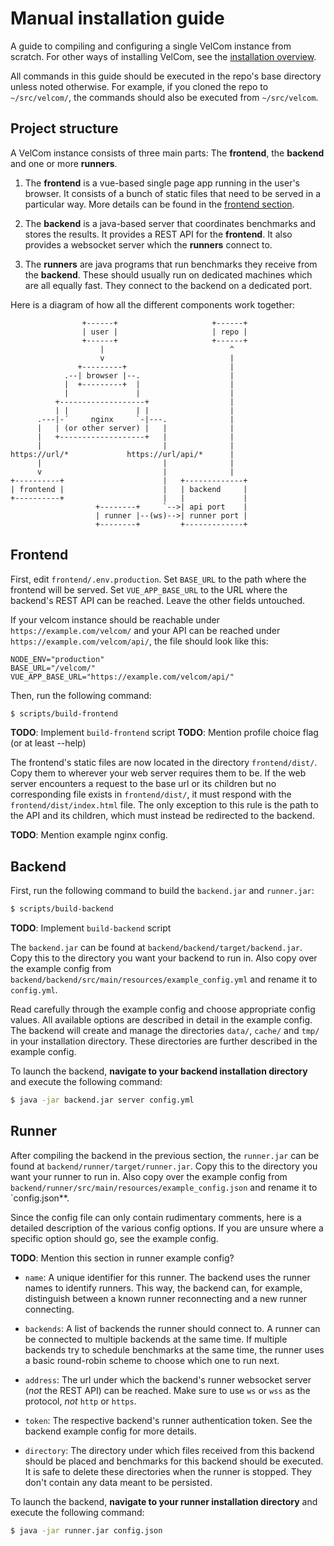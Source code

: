 # Manual installation guide

A guide to compiling and configuring a single VelCom instance from scratch. For
other ways of installing VelCom, see the [installation overview](install.md).

All commands in this guide should be executed in the repo's base directory
unless noted otherwise. For example, if you cloned the repo to `~/src/velcom/`,
the commands should also be executed from `~/src/velcom`.

## Project structure

A VelCom instance consists of three main parts: The **frontend**, the
**backend** and one or more **runners**.

1. The **frontend** is a vue-based single page app running in the user's
   browser. It consists of a bunch of static files that need to be served in a
   particular way. More details can be found in the [frontend
   section](#Frontend).

2. The **backend** is a java-based server that coordinates benchmarks and stores
   the results. It provides a REST API for the **frontend**. It also provides a
   websocket server which the **runners** connect to.

3. The **runners** are java programs that run benchmarks they receive from the
   **backend**. These should usually run on dedicated machines which are all
   equally fast. They connect to the backend on a dedicated port.

Here is a diagram of how all the different components work together:

```
                +------+                     +------+
                | user |                     | repo |
                +------+                     +------+
                    |                            ^
                    v                            |
               +---------+                       |
            .--| browser |--.                    |
            |  +---------+  |                    |
            |               |                    |
          +-------------------+                  |
          | |               | |                  |
      .---|-´     nginx     `-|---.              |
      |   | (or other server) |   |              |
      |   +-------------------+   |              |
      |                           |              |
https://url/*             https://url/api/*      |
      |                           |              |
      v                           |              |
+----------+                      |   +-------------+
| frontend |                      |   | backend     |
+----------+                      |   |             |
                   +--------+     `-->| api port    |
                   | runner |--(ws)-->| runner port |
                   +--------+         +-------------+
```

## Frontend

First, edit `frontend/.env.production`. Set `BASE_URL` to the path where the
frontend will be served. Set `VUE_APP_BASE_URL` to the URL where the backend's
REST API can be reached. Leave the other fields untouched.

If your velcom instance should be reachable under `https://example.com/velcom/`
and your API can be reached under `https://example.com/velcom/api/`, the file
should look like this:

```
NODE_ENV="production"
BASE_URL="/velcom/"
VUE_APP_BASE_URL="https://example.com/velcom/api/"
```

Then, run the following command:

```bash
$ scripts/build-frontend
```

**TODO**: Implement `build-frontend` script
**TODO**: Mention profile choice flag (or at least --help)

The frontend's static files are now located in the directory `frontend/dist/`.
Copy them to wherever your web server requires them to be. If the web server
encounters a request to the base url or its children but no corresponding file
exists in `frontend/dist/`, it must respond with the `frontend/dist/index.html`
file. The only exception to this rule is the path to the API and its children,
which must instead be redirected to the backend.

**TODO**: Mention example nginx config.

## Backend

First, run the following command to build the `backend.jar` and `runner.jar`:

```bash
$ scripts/build-backend
```

**TODO**: Implement `build-backend` script

The `backend.jar` can be found at `backend/backend/target/backend.jar`. Copy
this to the directory you want your backend to run in. Also copy over the
example config from `backend/backend/src/main/resources/example_config.yml` and
rename it to `config.yml`.

Read carefully through the example config and choose appropriate config values.
All available options are described in detail in the example config. The backend
will create and manage the directories `data/`, `cache/` and `tmp/` in your
installation directory. These directories are further described in the example
config.

To launch the backend, **navigate to your backend installation directory** and
execute the following command:

```bash
$ java -jar backend.jar server config.yml
```

## Runner

After compiling the backend in the previous section, the `runner.jar` can be
found at `backend/runner/target/runner.jar`. Copy this to the directory you want
your runner to run in. Also copy over the example config from
`backend/runner/src/main/resources/example_config.json` and rename it to
`config.json**.


Since the config file can only contain rudimentary comments, here is a detailed
description of the various config options. If you are unsure where a specific
option should go, see the example config.

**TODO**: Mention this section in runner example config?

- `name`: A unique identifier for this runner. The backend uses the runner names
  to identify runners. This way, the backend can, for example, distinguish
  between a known runner reconnecting and a new runner connecting.

- `backends`: A list of backends the runner should connect to. A runner can be
  connected to multiple backends at the same time. If multiple backends try to
  schedule benchmarks at the same time, the runner uses a basic round-robin
  scheme to choose which one to run next.

- `address`: The url under which the backend's runner websocket server (*not*
  the REST API) can be reached. Make sure to use `ws` or `wss` as the protocol,
  *not* `http` or `https`.

- `token`: The respective backend's runner authentication token. See the backend
  example config for more details.

- `directory`: The directory under which files received from this backend should
  be placed and benchmarks for this backend should be executed. It is safe to
  delete these directories when the runner is stopped. They don't contain any
  data meant to be persisted.

To launch the backend, **navigate to your runner installation directory** and
execute the following command:

```bash
$ java -jar runner.jar config.json
```
